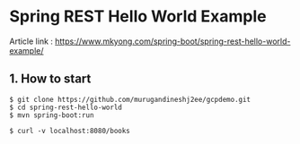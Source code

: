 # Spring REST Hello World Example

Article link : https://www.mkyong.com/spring-boot/spring-rest-hello-world-example/

## 1. How to start
```
$ git clone https://github.com/murugandineshj2ee/gcpdemo.git
$ cd spring-rest-hello-world
$ mvn spring-boot:run

$ curl -v localhost:8080/books
```
